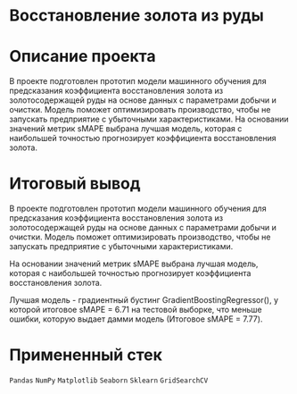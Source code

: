 # Восстановление золота из руды

# Описание проекта  

В проекте подготовлен прототип модели машинного обучения для предсказания коэффициента восстановления золота из золотосодержащей руды на основе данных с параметрами добычи и очистки. Модель поможет оптимизировать производство, чтобы не запускать предприятие с убыточными характеристиками.
На основании значений метрик sMAPE выбрана лучшая модель, которая с наибольшей точностью прогнозирует коэффициента восстановления золота. 

# Итоговый вывод
В проекте подготовлен прототип модели машинного обучения для предсказания коэффициента восстановления золота из золотосодержащей руды на основе данных с параметрами добычи и очистки. Модель поможет оптимизировать производство, чтобы не запускать предприятие с убыточными характеристиками.

На основании значений метрик sMAPE выбрана лучшая модель, которая с наибольшей точностью прогнозирует коэффициента восстановления золота.

Лучшая модель - градиентный бустинг GradientBoostingRegressor(), у которой итоговое sMAPE = 6.71 на тестовой выборке, что меньше ошибки, которую выдает дамми модель (Итоговое sMAPE = 7.77).

# Примененный стек

`Pandas`
`NumPy`
`Matplotlib`
`Seaborn`
`Sklearn`
`GridSearchCV`
